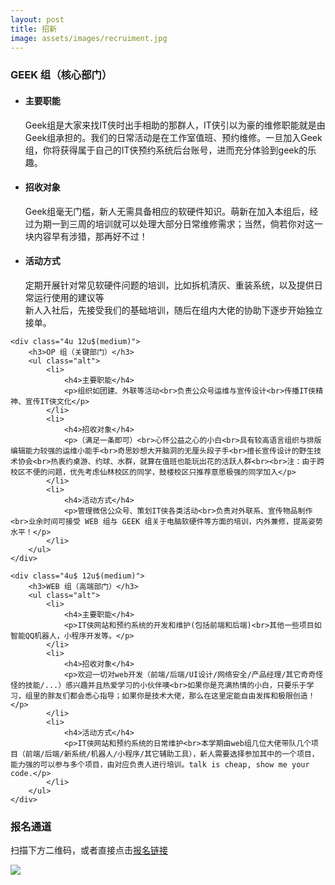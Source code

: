 ```yaml
---
layout: post
title: 招新
image: assets/images/recruiment.jpg
---
```


<div class="row">
	<div class="4u 12u$(medium)">
		<h3>GEEK 组（核心部门）</h3>
		<ul class="alt">
			<li>
				<h4>主要职能</h4>
				<p>Geek组是大家来找IT侠时出手相助的那群人，IT侠引以为豪的维修职能就是由Geek组承担的。我们的日常活动是在工作室值班、预约维修。一旦加入Geek组，你将获得属于自己的IT侠预约系统后台账号，进而充分体验到geek的乐趣。</p>
			</li>
			<li>
				<h4>招收对象</h4>
				<p>Geek组毫无门槛，新人无需具备相应的软硬件知识。萌新在加入本组后，经过为期一到三周的培训就可以处理大部分日常维修需求；当然，倘若你对这一块内容早有涉猎，那再好不过！</p>
			</li>
			<li>
				<h4>活动方式</h4>
				<p> 定期开展针对常见软硬件问题的培训，比如拆机清灰、重装系统，以及提供日常运行使用的建议等<br>新人入社后，先接受我们的基础培训，随后在组内大佬的协助下逐步开始独立接单。</p>
			</li>
		</ul>
	</div>

	<div class="4u 12u$(medium)">
		<h3>OP 组（关键部门）</h3>
		<ul class="alt">
			<li>
				<h4>主要职能</h4>
				<p>组织如团建、外联等活动<br>负责公众号运维与宣传设计<br>传播IT侠精神、宣传IT侠文化</p>
			</li>
			<li>
				<h4>招收对象</h4>
				<p>（满足一条即可）<br>心怀公益之心的小白<br>具有较高语言组织与排版编辑能力较强的运维小能手<br>奇思妙想大开脑洞的无厘头段子手<br>擅长宣传设计的野生技术协会<br>热衷约桌游、约球、水群，就算在值班也能玩出花的活跃人群<br><br>注：由于跨校区不便的问题，优先考虑仙林校区的同学，鼓楼校区只推荐意愿极强的同学加入</p>
			</li>
			<li>
				<h4>活动方式</h4>
				<p>管理微信公众号、策划IT侠各类活动<br>负责对外联系、宣传物品制作<br>业余时间可接受 WEB 组与 GEEK 组关于电脑软硬件等方面的培训，内外兼修，提高姿势水平！</p>
			</li>
		</ul>
	</div>

	<div class="4u$ 12u$(medium)">
		<h3>WEB 组（高端部门）</h3>
		<ul class="alt">
			<li>
				<h4>主要职能</h4>
				<p>IT侠网站和预约系统的开发和维护(包括前端和后端)<br>其他一些项目如智能QQ机器人，小程序开发等。</p>
			</li>
			<li>
				<h4>招收对象</h4>
				<p>欢迎一切对web开发（前端/后端/UI设计/网络安全/产品经理/其它奇奇怪怪的技能/...）感兴趣并且热爱学习的小伙伴噢<br>如果你是充满热情的小白，只要乐于学习，组里的胖友们都会悉心指导；如果你是技术大佬，那么在这里定能自由发挥和极限创造！</p>
			</li>
			<li>
				<h4>活动方式</h4>
				<p>IT侠网站和预约系统的日常维护<br>本学期由web组几位大佬带队几个项目（前端/后端/新系统/机器人/小程序/其它辅助工具），新人需要选择参加其中的一个项目，能力强的可以参与多个项目，由对应负责人进行培训。talk is cheap, show me your code.</p>
			</li>
		</ul>
	</div>
</div>

<div>
  <h3>报名通道</h3>
  <p>扫描下方二维码，或者直接点击<a href="https://table.nju.edu.cn/dtable/forms/175053ee-02fe-41b1-8dff-5e3adb6cc2e3/">报名链接</a></p>
  <img  src="assets/images/hiring_qrcode.png">
</div>
